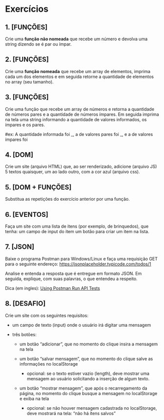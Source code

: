 # Exercícios

## 1. [FUNÇÕES] 

Crie uma **função não nomeada** que recebe um número e devolva uma string dizendo se é par ou ímpar.

## 2. [FUNÇÕES] 

Crie uma **função nomeada** que recebe um array de elementos, imprima cada um dos elementos e em seguida retorne a quantidade de elementos no array (seu tamanho).

## 3. [FUNÇÕES] 

Crie uma função que recebe um array de números e retorna a quantidade de números pares e a quantidade de números ímpares. Em seguida imprima na tela uma string informando a quantidade de valores informados, os ímpares e os pares.

  #ex: A quantidade informada foi _, a de valores pares foi _, e a de valores ímpares foi

## 4. [DOM]

Crie um site (arquivo HTML) que, ao ser renderizado, adicione (arquivo JS) 5 textos quaisquer, um ao lado outro, com a cor azul (arquivo css).

## 5. [DOM + FUNÇÕES]

Substitua as repetições do exercício anterior por uma função.

## 6. [EVENTOS]

Faça um site com uma lista de itens (por exemplo, de brinquedos), que tenha: um campo de input do item um botão para criar um item na lista.

## 7. [JSON]

Baixe o programa Postman para Windows/Linux e faça uma requisição GET para o seguinte endereço: https://jsonplaceholder.typicode.com/todos/1

Analise e entenda a resposta que é entregue em formato JSON. Em seguida, explique, com suas palavras, o que entendeu a respeito.

Dica (em ingles): [Using Postman Run API Tests](https://medium.com/@YvonneFPan/using-postman-run-api-tests-1fe430bb31cf)

## 8. [DESAFIO] 

Crie um site com os seguintes requisitos:

- um campo de texto (input) onde o usuário irá digitar uma mensagem

- três botões:

  - um botão “adicionar”, que no momento do clique insira a mensagem na tela

  - um botão “salvar mensagem”, que no momento do clique salve as informações no localStorage
    - opcional: se o texto estiver vazio (length), deve mostrar uma mensagem ao usuário solicitando a inserção de algum texto.

  - um botão “mostrar mensagem”, que após o recarregamento da página, no momento do clique busque a mensagem no localStorage e exiba na tela
    - opcional: se não houver mensagem cadastrada no localStorage, deve mostrará na tela: “não há ítens salvos”
